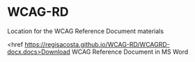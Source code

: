 # WCAG-RD
Location for the WCAG Reference Document materials 

<a><href https://regisacosta.github.io/WCAG-RD/WCAGRD-docx.docs>Download</a> WCAG Reference Document in MS Word 
